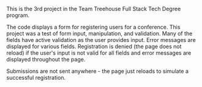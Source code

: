 This is the 3rd project in the Team Treehouse Full Stack Tech Degree program.

The code displays a form for registering users for a conference. This project was a test of form input, manipulation, and validation. Many of the fields have active validation as the user provides input. Error messages are displayed for various fields. Registration is denied (the page does not reload) if the user's input is not valid for all fields and error messages are displayed throughout the page.

Submissions are not sent anywhere - the page just reloads to simulate a successful registration.